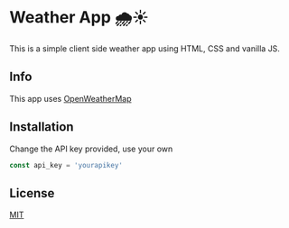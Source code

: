 # Weather App 🌧☀️

This is a simple client side weather app using HTML, CSS and vanilla JS.
## Info

This app uses [OpenWeatherMap](https://openweathermap.org/)

## Installation

Change the API key provided, use your own

```js
const api_key = 'yourapikey'
```

## License
[MIT](https://choosealicense.com/licenses/mit/)
